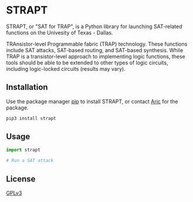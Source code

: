 # STRAPT

STRAPT, or "SAT for TRAP", is a Python library for launching SAT-related functions on the Univesity 
of Texas - Dallas.

TRAnsistor-level Programmable fabric (TRAP) technology. These functions include SAT attacks, 
SAT-based routing, and SAT-based synthesis. While TRAP is a transistor-level approach to 
implementing logic functions, these tools should be able to be extended to other types of logic
circuits, including logic-locked circuits (results may vary).

## Installation

Use the package manager [pip](https://pip.pypa.io/en/stable/) to install STRAPT, or contact [Aric](aric.fowler@utdallas.edu) for the package.

```bash
pip3 install strapt
```

## Usage
```python
import strapt

# Run a SAT attack

```

## License

[GPLv3](https://choosealicense.com/licenses/gpl-3.0/)
